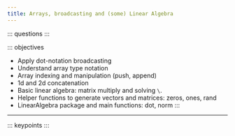 ```yaml
---
title: Arrays, broadcasting and (some) Linear Algebra
---
```


::: questions
:::

::: objectives
- Apply dot-notation broadcasting
- Understand array type notation
- Array indexing and manipulation (push, append)
- 1d and 2d concatenation
- Basic linear algebra: matrix multiply and solving `\`.
- Helper functions to generate vectors and matrices: zeros, ones, rand
- LinearAlgebra package and main functions: dot, norm
:::

---

::: keypoints
:::

